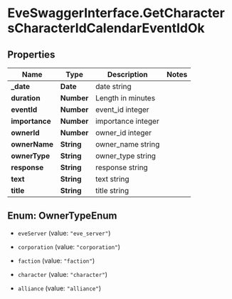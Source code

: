 # EveSwaggerInterface.GetCharactersCharacterIdCalendarEventIdOk

## Properties
Name | Type | Description | Notes
------------ | ------------- | ------------- | -------------
**_date** | **Date** | date string | 
**duration** | **Number** | Length in minutes | 
**eventId** | **Number** | event_id integer | 
**importance** | **Number** | importance integer | 
**ownerId** | **Number** | owner_id integer | 
**ownerName** | **String** | owner_name string | 
**ownerType** | **String** | owner_type string | 
**response** | **String** | response string | 
**text** | **String** | text string | 
**title** | **String** | title string | 


<a name="OwnerTypeEnum"></a>
## Enum: OwnerTypeEnum


* `eveServer` (value: `"eve_server"`)

* `corporation` (value: `"corporation"`)

* `faction` (value: `"faction"`)

* `character` (value: `"character"`)

* `alliance` (value: `"alliance"`)




